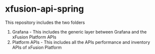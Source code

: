 # xfusion-api-spring

This repository includes the two folders
1. Grafana - This includes the generic layer between Grafana and the xFusion Platform APIs
2. Platform APIs - This includes all the APIs performance and inventory APIs of xFusion Platform



